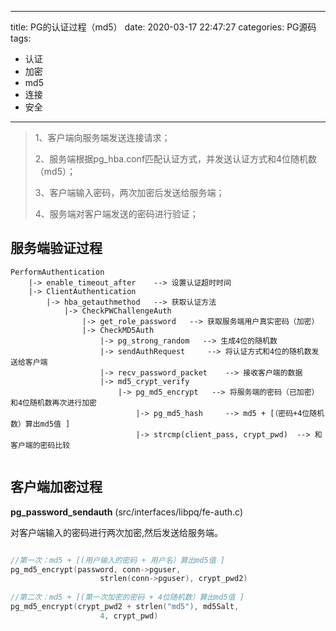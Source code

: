 
---
title: PG的认证过程（md5）
date: 2020-03-17 22:47:27
categories: PG源码
tags:
- 认证
- 加密
- md5
- 连接
- 安全
---

> 1、客户端向服务端发送连接请求；
> 
> 2、服务端根据pg_hba.conf匹配认证方式，并发送认证方式和4位随机数（md5）；
> 
> 3、客户端输入密码，两次加密后发送给服务端；
> 
> 4、服务端对客户端发送的密码进行验证；

## 服务端验证过程
```
PerformAuthentication
    |-> enable_timeout_after    --> 设置认证超时时间
    |-> ClientAuthentication
        |-> hba_getauthmethod   --> 获取认证方法
            |-> CheckPWChallengeAuth
                |-> get_role_password   --> 获取服务端用户真实密码（加密）
                |-> CheckMD5Auth
                    |-> pg_strong_random   --> 生成4位的随机数
                    |-> sendAuthRequest     --> 将认证方式和4位的随机数发送给客户端
                    |-> recv_password_packet    --> 接收客户端的数据
                    |-> md5_crypt_verify    
                        |-> pg_md5_encrypt   --> 将服务端的密码（已加密）和4位随机数再次进行加密   
                            |-> pg_md5_hash     --> md5 + [（密码+4位随机数）算出md5值 ]
                            |-> strcmp(client_pass, crypt_pwd)  --> 和客户端的密码比较
                            
```

## 客户端加密过程
**pg_password_sendauth** (src/interfaces/libpq/fe-auth.c)

对客户端输入的密码进行两次加密,然后发送给服务端。
```C

//第一次：md5 + [(用户输入的密码 + 用户名）算出md5值 ]
pg_md5_encrypt(password, conn->pguser,
                    strlen(conn->pguser), crypt_pwd2)
        
//第二次：md5 + [(第一次加密的密码 + 4位随机数）算出md5值 ]            
pg_md5_encrypt(crypt_pwd2 + strlen("md5"), md5Salt,
                    4, crypt_pwd)                   
```



